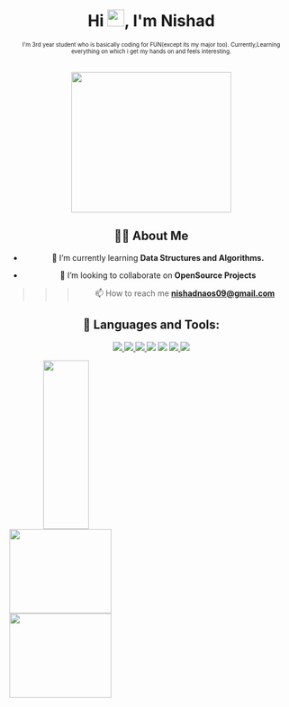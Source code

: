 <h1 align="center">Hi <img src="https://raw.githubusercontent.com/MartinHeinz/MartinHeinz/master/wave.gif" width="30px">, I'm Nishad</h1>

<div align="center"><font size="1">I'm 3rd year student who is basically coding for FUN(except its my major too). Currently,Learning everything on which i get my hands on and feels interesting.</font><br />

<br /><a href="#"><img width="75%" height="250" src="https://thumbs.gfycat.com/UnequaledCreativeEyelashpitviper-size_restricted.gif" height="175px"/></a><br />

## 🙋‍♂️ About Me


- 🌱 I’m currently learning **Data Structures and Algorithms.**

- 👯 I’m looking to collaborate on **OpenSource Projects**

>>>📫 How to reach me **nishadnaos09@gmail.com**

## 🚀 Languages and Tools:

<p> 
    <a href="https://www.java.com" target="_blank"> <img src="https://img.icons8.com/color/48/000000/java-coffee-cup-logo.png"/> </a>
    <a href="https://developer.mozilla.org/en-US/docs/Web/JavaScript" target="_blank"> <img src="https://img.icons8.com/color/48/000000/javascript.png"/> </a>  
    <a href="https://www.python.org" target="_blank"> <img src="https://img.icons8.com/color/48/000000/python.png"/> </a>  
    <a href="https://icons8.com/icon/40669/c++"><img src="https://img.icons8.com/color/50/000000/c-plus-plus-logo.png"/></a> 
    <a href="https://icons8.com/icon/pCvIfmctRaY8/flutter"><img src="https://img.icons8.com/fluency/48/000000/flutter.png"/></a>  
    <a href="https://firebase.google.com/" target="_blank"> <img src="https://img.icons8.com/color/48/000000/firebase.png"/> </a> 
    <a href="https://git-scm.com/" target="_blank"> <img src="https://img.icons8.com/color/48/000000/git.png"/> </a><br />
    
</p>

<img align ="left" width="40%" src="https://thumbs.gfycat.com/ThisAppropriateChameleon-size_restricted.gif" height="300px">


<!-- [![React Badge](https://img.shields.io/badge/-React-61DBFB?style=for-the-badge&labelColor=black&logo=react&logoColor=61DBFB)](#)  [![Javascript Badge](https://img.shields.io/badge/-Javascript-F0DB4F?style=for-the-badge&labelColor=black&logo=javascript&logoColor=F0DB4F)](#) [![Typescript Badge](https://img.shields.io/badge/-Typescript-007acc?style=for-the-badge&labelColor=black&logo=typescript&logoColor=007acc)](#) [![Nodejs Badge](https://img.shields.io/badge/-Nodejs-3C873A?style=for-the-badge&labelColor=black&logo=node.js&logoColor=3C873A)](#) [![GraphQL Badge](https://img.shields.io/badge/-GraphQl-e535ab?style=for-the-badge&labelColor=black&logo=node.js&logoColor=e535ab)](#) -->


<p align ="left">
    <a> <img width ="60%" src="https://github-readme-streak-stats.herokuapp.com/?user=Nishad-007&theme=black-ice&hide_border=true&stroke=0000&background=060A0CD0" height="150px"/></a>
    <img width ="60%" src="https://github-readme-stats.vercel.app/api?username=Nishad-007&show_icons=true&count_private=true&theme=react&hide_border=true&bg_color=0D1117" height="150px"/>
    
</p>



<!--## Connect with me:
<p align="left">

<a href = "https://www.linkedin.com/in/subham-raoniar/"><img src="https://img.icons8.com/fluent/48/000000/linkedin.png"/></a>
<a href = "https://twitter.com/subhamraoniar"><img src="https://img.icons8.com/fluent/48/000000/twitter.png"/></a>
<a href = "https://www.instagram.com/subhamraoniar/"><img src="https://img.icons8.com/fluent/48/000000/instagram-new.png"/></a>
<a href = "https://www.youtube.com/channel/UC-NXT1lYAOPa3lrgWXqvuHA"><img src="https://img.icons8.com/color/48/000000/youtube-play.png"/></a>

</p>

## ❤ Views and Followers
<a href="https://github.com/Meghna-DAS/github-profile-views-counter">
    <img src="https://komarev.com/ghpvc/?username=Nishad-007">
</a>
